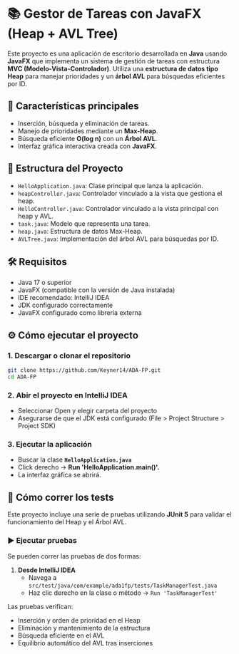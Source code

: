 # 📚 Gestor de Tareas con JavaFX (Heap + AVL Tree)

Este proyecto es una aplicación de escritorio desarrollada en **Java** usando **JavaFX** que implementa un sistema de gestión de tareas con estructura **MVC (Modelo-Vista-Controlador)**. Utiliza una **estructura de datos tipo Heap** para manejar prioridades y un **árbol AVL** para búsquedas eficientes por ID.

## 🚀 Características principales

- Inserción, búsqueda y eliminación de tareas.
- Manejo de prioridades mediante un **Max-Heap**.
- Búsqueda eficiente **O(log n)** con un **Árbol AVL**.
- Interfaz gráfica interactiva creada con **JavaFX**.

## 📁 Estructura del Proyecto

- `HelloApplication.java`: Clase principal que lanza la aplicación.
- `heapController.java`: Controlador vinculado a la vista que gestiona el heap.
- `HelloController.java`: Controlador vinculado a la vista principal con heap y AVL.
- `task.java`: Modelo que representa una tarea.
- `heap.java`: Estructura de datos Max-Heap.
- `AVLTree.java`: Implementación del árbol AVL para búsquedas por ID.

## 🛠️ Requisitos

- Java 17 o superior
- JavaFX (compatible con la versión de Java instalada)
- IDE recomendado: IntelliJ IDEA
- JDK configurado correctamente
- JavaFX configurado como librería externa

## ⚙️ Cómo ejecutar el proyecto

### 1. Descargar o clonar el repositorio

```bash
git clone https://github.com/Keyner14/ADA-FP.git
cd ADA-FP
```

### 2. Abir el proyecto en IntelliJ IDEA

- Seleccionar Open y elegir carpeta del proyecto
- Asegurarse de que el JDK está configurado (File > Project Structure > Project SDK)

### 3. Ejecutar la aplicación

- Buscar la clase **`HelloApplication.java`** 
- Click derecho → **Run 'HelloApplication.main()'.**
- La interfaz gráfica se abrirá.

## 🧪 Cómo correr los tests

Este proyecto incluye una serie de pruebas utilizando **JUnit 5** para validar el funcionamiento del Heap y el Árbol AVL.

### ▶️ Ejecutar pruebas

Se pueden correr las pruebas de dos formas:

1. **Desde IntelliJ IDEA**
    - Navega a `src/test/java/com/example/ada1fp/tests/TaskManagerTest.java`
    - Haz clic derecho en la clase o método → `Run 'TaskManagerTest'`

Las pruebas verifican:
- Inserción y orden de prioridad en el Heap
- Eliminación y mantenimiento de la estructura
- Búsqueda eficiente en el AVL
- Equilibrio automático del AVL tras inserciones
